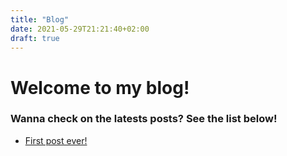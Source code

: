 ```yaml
---
title: "Blog"
date: 2021-05-29T21:21:40+02:00
draft: true
---
```


# Welcome to my blog!
  


### Wanna check on the latests posts? See the list   below!



- [First post ever!](apieszka.github.io/blog/first-post/)